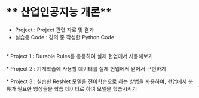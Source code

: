 # ** 산업인공지능 개론** 

- Project : Project 관련 자료 및 결과
- 실습용 Code : 강의 중 작성한 Python Code

<p align="center">
  
</p>
</br>
    <Project>
    * Project 1 : Durable Rules를 응용하여 실제 현업에서 사용해보기</p>
    * Project 2 : 기계학습에 사용할 데이터를 실제 현업에서 얻어서 구현하기</p>
    * Project 3 : 실습한 ResNet 모델을 전이학습으로 하는 방법을 사용하여, 현업에서 분류가 필요한 영상들을 학습 데이터로 하여 모델을 학습시키기

